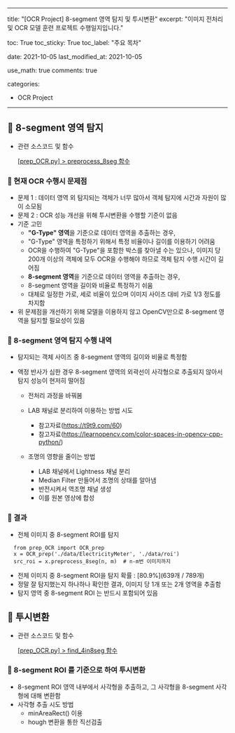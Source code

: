 

---
title:  "[OCR Project] 8-segment 영역 탐지 및 투시변환"
excerpt: "이미지 전처리 및 OCR 모델 훈련 프로젝트 수행일지입니다."

toc: True
toc_sticky: True
toc_label: "주요 목차"

date: 2021-10-05
last_modified_at: 2021-10-05

use_math: true
comments: true

categories:
  - OCR Project
---

## 🚀 8-segment 영역 탐지

- 관련 소스코드 및 함수

  [[prep_OCR.py] > preprocess_8seg 함수]()



### 📌 현재 OCR 수행시 문제점

- 문제 1 : 데이터 영역 외 탐지되는 객체가 너무 많아서 객체 탐지에 시간과 자원이 많이 소모됨
- 문제 2 : OCR 성능 개선을 위해 투시변환을 수행할 기준이 없음
- 기준 고민
  - **"G-Type" 영역**을 기준으로 데이터 영역을 추출하는 경우,
  - "G-Type" 영역을 특정하기 위해서 특정 비율이나 길이를 이용하기 어려움
  - OCR을 수행하여 "G-Type"을 포함한 박스를 찾아낼 수는 있으나, 이미지 당 200개 이상의 객체에 모두 OCR을 수행해야 하므로 객체 탐지 수행 시간이 길어짐
  - **8-segment 영역**을 기준으로 데이터 영역을 추출하는 경우,
  - 8-segment 영역을 길이와 비율로 특정하기 쉬움
  - 대체로 일정한 가로, 세로 비율이 있으며 이미지 사이즈 대비 가로 1/3 정도를 차지함
- 위 문제점을 개선하기 위해 모델을 이용하지 않고 OpenCV만으로 8-segment 영역을 탐지할 필요성이 있음



### 📌 8-segment 영역 탐지 수행 내역

- 탐지되는 객체 사이즈 중 8-segment 영역의 길이와 비율로 특정함

- 액정 반사가 심한 경우 8-segment 영역의 외곽선이 사각형으로 추출되지 않아서 탐지 성능이 현저히 떨어짐

  - 전처리 과정을 바꿔봄

  - LAB 채널로 분리하여 이용하는 방법 시도
    - 참고자료(https://t9t9.com/60)
    - 참고자료(https://learnopencv.com/color-spaces-in-opencv-cpp-python/)
    
  - 조명의 영향을 줄이는 방법
    - LAB 채널에서 Lightness 채널 분리
    - Median Filter 만들어서 조명의 상태를 알아냄
    - 반전시켜서 역조명 채널 생성
    - 이를 원본 영상에 합성

    

  

### 📌 결과

- 전체 이미지 중 8-segment ROI를 탐지

```
  from prep_OCR import OCR_prep
  x = OCR_prep('./data/ElectricityMeter', './data/roi')
  src_roi = x.preprocess_8seg(n, m)  # n-m번 이미지까지
```

- 전체 이미지 중 8-segment ROI을 탐지 확률 : [80.9%](639개 / 789개)
- 정말 잘 탐지했는지 하나하나 확인한 결과, 이미지 당  1개 또는 2개 영역을 추출함
- 탐지 영역 중 8-segment ROI 는 반드시 포함되어 있음





## 🚀 투시변환

- 관련 소스코드 및 함수

  [[prep_OCR.py] > find_4in8seg 함수]()



### 📌 8-segment ROI 를 기준으로 하여 투시변환

- 8-segment ROI 영역 내부에서 사각형을 추출하고, 그 사각형을 8-segment 사각형에 대해 변환함
- 사각형 추출 시도 방법
  - minAreaRect() 이용
  - hough 변환을 통한 직선검출

